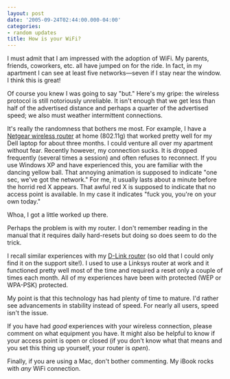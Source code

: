 ```yaml
---
layout: post
date: '2005-09-24T02:44:00.000-04:00'
categories:
- random updates
title: How is your WiFi?
---
```


I must admit that I am impressed with the adoption of WiFi. My parents, friends, coworkers, etc. all have jumped on for the ride. In fact, in my apartment I can see at least five networks—seven if I stay near the window. I think this is great!

Of course you knew I was going to say "but." Here's my gripe: the wireless protocol is still notoriously unreliable. It isn't enough that we get less than half of the advertised distance and perhaps a quarter of the advertised speed; we also must weather intermittent connections. 

It's really the randomness that bothers me most. For example, I have a [Netgear wireless router](http://netgear.com/products/details/WGR614.php) at home (802.11g) that worked pretty well for my Dell laptop for about three months. I could venture all over my apartment without fear. Recently however, my connection sucks. It is dropped frequently (several times a session) and often refuses to reconnect. If you use Windows XP and have experienced this, you are familiar with the dancing yellow ball. That annoying animation is supposed to indicate "one sec, we've got the network." For me, it usually lasts about a minute before the horrid red X appears. That awful red X is supposed to indicate that no access point is available. In my case it indicates "fuck you, you're on your own today."

Whoa, I got a little worked up there. 

Perhaps the problem is with my router. I don't remember reading in the manual that it requires daily hard-resets but doing so does seem to do the trick.

I recall similar experiences with my [D-Link router](http://support.dlink.com/products/view.asp?productid=DI%2D711) (so old that I could only find it on the support site!). I used to use a Linksys router at work and it functioned pretty well most of the time and required a reset only a couple of times each month. All of my experiences have been with protected (WEP or WPA-PSK) protected.

My point is that this technology has had plenty of time to mature. I'd rather see advancements in stability instead of speed. For nearly all users, speed isn't the issue.

If you have had *good* experiences with your wireless connection, please comment on what equipment you have. It might also be helpful to know if your access point is open or closed (if you don't know what that means and you set this thing up yourself, your router is *open*).

Finally, if you are using a Mac, don't bother commenting. My iBook rocks with *any* WiFi connection.